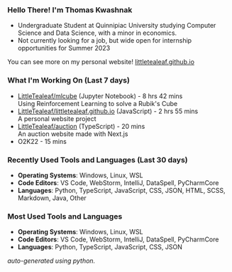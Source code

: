 
### Hello There! I'm Thomas Kwashnak

- Undergraduate Student at Quinnipiac University studying Computer Science and Data Science, with a minor in economics.
- Not currently looking for a job, but wide open for internship opportunities for Summer 2023

You can see more on my personal website! [littletealeaf.github.io](https://littletealeaf.github.io)

### What I'm Working On (Last 7 days)
<ul><li><a href="https://github.com/LittleTealeaf/mlcube">LittleTealeaf/mlcube</a> (Jupyter Notebook) - 8 hrs 42 mins<br>Using Reinforcement Learning to solve a Rubik's Cube</li><li><a href="https://github.com/LittleTealeaf/littletealeaf.github.io">LittleTealeaf/littletealeaf.github.io</a> (JavaScript) - 2 hrs 55 mins<br>A personal website project</li><li><a href="https://github.com/LittleTealeaf/auction">LittleTealeaf/auction</a> (TypeScript) - 20 mins<br>An auction website made with Next.js</li><li>O2K22 - 15 mins</li></ul>

### Recently Used Tools and Languages (Last 30 days)
- **Operating Systems**: Windows, Linux, WSL
- **Code Editors**: VS Code, WebStorm, IntelliJ, DataSpell, PyCharmCore
- **Languages**: Python, TypeScript, JavaScript, CSS, JSON, HTML, SCSS, Markdown, Java, Other

### Most Used Tools and Languages
- **Operating Systems**: Windows, Linux, WSL
- **Code Editors**: VS Code, WebStorm, IntelliJ, DataSpell, PyCharmCore
- **Languages**: Python, TypeScript, JavaScript, CSS, JSON

*auto-generated using python.*
